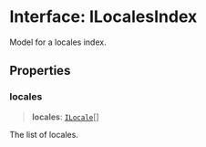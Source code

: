 # Interface: ILocalesIndex

Model for a locales index.

## Properties

### locales

> **locales**: [`ILocale`](ILocale.md)[]

The list of locales.
